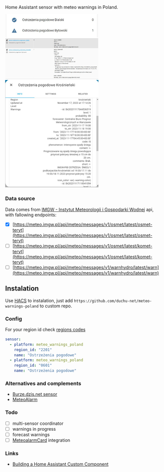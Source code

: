 Home Assistant sensor with meteo warnings in Poland.

[<img src="https://raw.githubusercontent.com/duchu-net/meteo-warnings-poland/main/mwp-dashboard.jpg" width="300" />](https://raw.githubusercontent.com/duchu-net/meteo-warnings-poland/main/mwp-dashboard.jpg)
[<img src="https://raw.githubusercontent.com/duchu-net/meteo-warnings-poland/main/mwp-states.jpg" width="300" />](https://raw.githubusercontent.com/duchu-net/meteo-warnings-poland/main/mwp-states.jpg)
[<img src="https://raw.githubusercontent.com/duchu-net/meteo-warnings-poland/main/mwp-attr.jpg" width="300" />](https://raw.githubusercontent.com/duchu-net/meteo-warnings-poland/main/mwp-attr.jpg)

### Data source

Data comes from [IMGW - Instytut Meteorologii i Gospodarki Wodnej](https://meteo.imgw.pl/dyn/) api, with fallowing endpoints:

- [x] [https://meteo.imgw.pl/api/meteo/messages/v1/osmet/latest/osmet-teryt](https://meteo.imgw.pl/api/meteo/messages/v1/osmet/latest/osmet-teryt)
- [ ] [https://meteo.imgw.pl/api/meteo/messages/v1/osmet/latest/komet-teryt](https://meteo.imgw.pl/api/meteo/messages/v1/osmet/latest/komet-teryt)
- [ ] [https://meteo.imgw.pl/api/meteo/messages/v1/warnhydro/latest/warn](https://meteo.imgw.pl/api/meteo/messages/v1/warnhydro/latest/warn)

## Instalation
Use [HACS](https://github.com/hacs/integration) to instalation, just add `https://github.com/duchu-net/meteo-warnings-poland` to custom repo.

### Config

For your region id check [regions codes](https://raw.githubusercontent.com/duchu-net/meteo-warnings-poland/main/custom_components/meteo_warnings_poland/const.py)

```yaml
sensor:
  - platform: meteo_warnings_poland
    region_id: "2201"
    name: "Ostrzeżenia pogodowe"
  - platform: meteo_warnings_poland
    region_id: "0601"
    name: "Ostrzeżenia pogodowe"
```

### Alternatives and complements
 - [Burze.dzis.net sensor](https://github.com/PiotrMachowski/Home-Assistant-custom-components-Burze.dzis.net)
 - [MeteoAlarm](https://www.home-assistant.io/integrations/meteoalarm/)

### Todo  
- [ ] multi-sensor coordinator  
- [ ] warnings in progress  
- [ ] forecast warnings  
- [ ] [MeteoalarmCard](https://github.com/MrBartusek/MeteoalarmCard/tree/master) integration  

### Links  
- [Building a Home Assistant Custom Component](https://aarongodfrey.dev/home%20automation/building_a_home_assistant_custom_component_part_1/)
